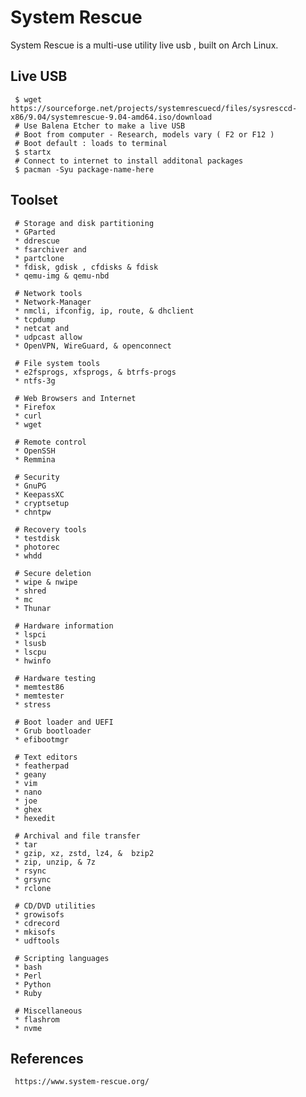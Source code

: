 System Rescue
=====

System Rescue is a multi-use utility live usb , built on Arch Linux.  

Live USB
---------

     $ wget https://sourceforge.net/projects/systemrescuecd/files/sysresccd-x86/9.04/systemrescue-9.04-amd64.iso/download
     # Use Balena Etcher to make a live USB
     # Boot from computer - Research, models vary ( F2 or F12 ) 
     # Boot default : loads to terminal 
     $ startx
     # Connect to internet to install additonal packages
     $ pacman -Syu package-name-here

Toolset
-------

     # Storage and disk partitioning
     * GParted
     * ddrescue 
     * fsarchiver and 
     * partclone 
     * fdisk, gdisk , cfdisks & fdisk
     * qemu-img & qemu-nbd 

     # Network tools
     * Network-Manager 
     * nmcli, ifconfig, ip, route, & dhclient
     * tcpdump
     * netcat and 
     * udpcast allow 
     * OpenVPN, WireGuard, & openconnect

     # File system tools
     * e2fsprogs, xfsprogs, & btrfs-progs
     * ntfs-3g 

     # Web Browsers and Internet
     * Firefox
     * curl 
     * wget 

     # Remote control
     * OpenSSH 
     * Remmina

     # Security
     * GnuPG
     * KeepassXC 
     * cryptsetup 
     * chntpw 

     # Recovery tools
     * testdisk 
     * photorec
     * whdd

     # Secure deletion
     * wipe & nwipe
     * shred 
     * mc
     * Thunar

     # Hardware information
     * lspci 
     * lsusb 
     * lscpu
     * hwinfo 

     # Hardware testing
     * memtest86 
     * memtester 
     * stress 

     # Boot loader and UEFI
     * Grub bootloader 
     * efibootmgr

     # Text editors
     * featherpad 
     * geany
     * vim 
     * nano 
     * joe 
     * ghex 
     * hexedit

     # Archival and file transfer
     * tar 
     * gzip, xz, zstd, lz4, &  bzip2
     * zip, unzip, & 7z 
     * rsync  
     * grsync 
     * rclone 

     # CD/DVD utilities
     * growisofs
     * cdrecord 
     * mkisofs 
     * udftools 

     # Scripting languages
     * bash 
     * Perl
     * Python 
     * Ruby 

     # Miscellaneous
     * flashrom 
     * nvme 

References
----------

     https://www.system-rescue.org/


     
